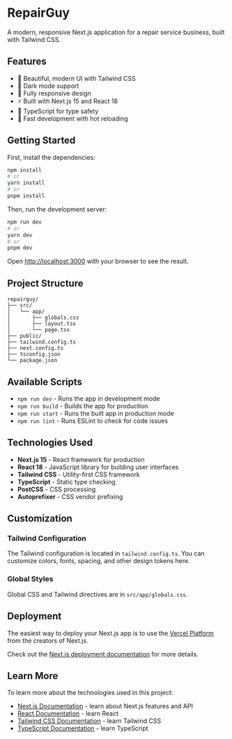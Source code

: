 # RepairGuy

A modern, responsive Next.js application for a repair service business, built with Tailwind CSS.

## Features

- 🎨 Beautiful, modern UI with Tailwind CSS
- 🌙 Dark mode support
- 📱 Fully responsive design
- ⚡ Built with Next.js 15 and React 18
- 🔧 TypeScript for type safety
- 💨 Fast development with hot reloading

## Getting Started

First, install the dependencies:

```bash
npm install
# or
yarn install
# or
pnpm install
```

Then, run the development server:

```bash
npm run dev
# or
yarn dev
# or
pnpm dev
```

Open [http://localhost:3000](http://localhost:3000) with your browser to see the result.

## Project Structure

```
repairguy/
├── src/
│   └── app/
│       ├── globals.css
│       ├── layout.tsx
│       └── page.tsx
├── public/
├── tailwind.config.ts
├── next.config.ts
├── tsconfig.json
└── package.json
```

## Available Scripts

- `npm run dev` - Runs the app in development mode
- `npm run build` - Builds the app for production
- `npm run start` - Runs the built app in production mode
- `npm run lint` - Runs ESLint to check for code issues

## Technologies Used

- **Next.js 15** - React framework for production
- **React 18** - JavaScript library for building user interfaces
- **Tailwind CSS** - Utility-first CSS framework
- **TypeScript** - Static type checking
- **PostCSS** - CSS processing
- **Autoprefixer** - CSS vendor prefixing

## Customization

### Tailwind Configuration

The Tailwind configuration is located in `tailwind.config.ts`. You can customize colors, fonts, spacing, and other design tokens here.

### Global Styles

Global CSS and Tailwind directives are in `src/app/globals.css`.

## Deployment

The easiest way to deploy your Next.js app is to use the [Vercel Platform](https://vercel.com/new?utm_medium=default-template&filter=next.js&utm_source=create-next-app&utm_campaign=create-next-app-readme) from the creators of Next.js.

Check out the [Next.js deployment documentation](https://nextjs.org/docs/deployment) for more details.

## Learn More

To learn more about the technologies used in this project:

- [Next.js Documentation](https://nextjs.org/docs) - learn about Next.js features and API
- [React Documentation](https://reactjs.org/) - learn React
- [Tailwind CSS Documentation](https://tailwindcss.com/docs) - learn Tailwind CSS
- [TypeScript Documentation](https://www.typescriptlang.org/docs/) - learn TypeScript
